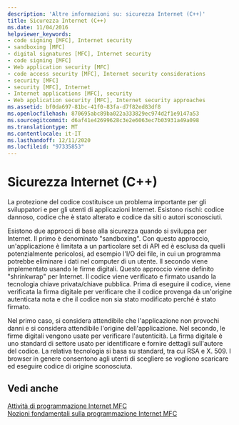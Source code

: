 ```yaml
---
description: 'Altre informazioni su: sicurezza Internet (C++)'
title: Sicurezza Internet (C++)
ms.date: 11/04/2016
helpviewer_keywords:
- code signing [MFC], Internet security
- sandboxing [MFC]
- digital signatures [MFC], Internet security
- code signing [MFC]
- Web application security [MFC]
- code access security [MFC], Internet security considerations
- security [MFC]
- security [MFC], Internet
- Internet applications [MFC], security
- Web application security [MFC], Internet security approaches
ms.assetid: bf0da697-81bc-41f0-83fa-d7f82ed83df8
ms.openlocfilehash: 870695abc89ba022a333829ec974d2f1e9147a53
ms.sourcegitcommit: d6af41e42699628c3e2e6063ec7b03931a49a098
ms.translationtype: MT
ms.contentlocale: it-IT
ms.lasthandoff: 12/11/2020
ms.locfileid: "97335853"
---
```

# <a name="internet-security-c"></a>Sicurezza Internet (C++)

La protezione del codice costituisce un problema importante per gli sviluppatori e per gli utenti di applicazioni Internet. Esistono rischi: codice dannoso, codice che è stato alterato e codice da siti o autori sconosciuti.

Esistono due approcci di base alla sicurezza quando si sviluppa per Internet. Il primo è denominato "sandboxing". Con questo approccio, un'applicazione è limitata a un particolare set di API ed è esclusa da quelli potenzialmente pericolosi, ad esempio l'I/O dei file, in cui un programma potrebbe eliminare i dati nel computer di un utente. Il secondo viene implementato usando le firme digitali. Questo approccio viene definito "shrinkwrap" per Internet. Il codice viene verificato e firmato usando la tecnologia chiave privata/chiave pubblica. Prima di eseguire il codice, viene verificata la firma digitale per verificare che il codice provenga da un'origine autenticata nota e che il codice non sia stato modificato perché è stato firmato.

Nel primo caso, si considera attendibile che l'applicazione non provochi danni e si considera attendibile l'origine dell'applicazione. Nel secondo, le firme digitali vengono usate per verificare l'autenticità. La firma digitale è uno standard di settore usato per identificare e fornire dettagli sull'autore del codice. La relativa tecnologia si basa su standard, tra cui RSA e X. 509. I browser in genere consentono agli utenti di scegliere se vogliono scaricare ed eseguire codice di origine sconosciuta.

## <a name="see-also"></a>Vedi anche

[Attività di programmazione Internet MFC](mfc-internet-programming-tasks.md)<br/>
[Nozioni fondamentali sulla programmazione Internet MFC](mfc-internet-programming-basics.md)
